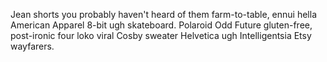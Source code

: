 Jean shorts you probably haven't heard of them farm-to-table, ennui hella American
Apparel 8-bit ugh skateboard. Polaroid Odd Future gluten-free, post-ironic four
loko viral Cosby sweater Helvetica ugh Intelligentsia Etsy wayfarers.